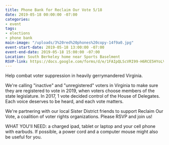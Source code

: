 ```yaml
---
title: Phone Bank for Reclaim Our Vote 5/18
date: 2019-05-18 00:00:00 -07:00
categories:
- event
tags:
- elections
- phone bank
main-image: "/uploads/3%20red%20phones%20copy-14f9a0.jpg"
event-start-date: 2019-05-18 13:00:00 -07:00
event-end-date: 2019-05-18 15:00:00 -07:00
Location: South Berkeley home near Sports Baselment
RSVP-link: https://docs.google.com/forms/d/e/1FAIpQLScVRI99-H6RCE5HYoLVgCWb-WbfhiMsgNOr10K1jWTFOHNL-w/viewform
---
```


Help combat voter suppression in heavily gerrymandered Virginia. 

We're calling "inactive" and "unregistered" voters in Virginia to make sure they are registered to vote in 2019, when voters choose members of the state legislature. In 2017, 1 vote decided control of the House of Delegates. Each voice deserves to be heard, and each vote matters.

We're partnering with our local Sister District friends to support Reclaim Our Vote, a coalition of voter rights organizations. Please RSVP and join us!

WHAT YOU'll NEED: a charged ipad, tablet or laptop and your cell phone with earbuds.  If possible, a power cord and a computer mouse might also be useful for you.


